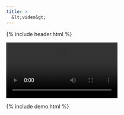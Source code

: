 ```yaml
---
title: >
  &lt;video&gt;
---
```


{% include header.html %}

<div id="demo">
	<video src="http://commondatastorage.googleapis.com/gtv-videos-bucket/sample/BigBuckBunny.mp4" controls></video>
</div>

{% include demo.html %}
